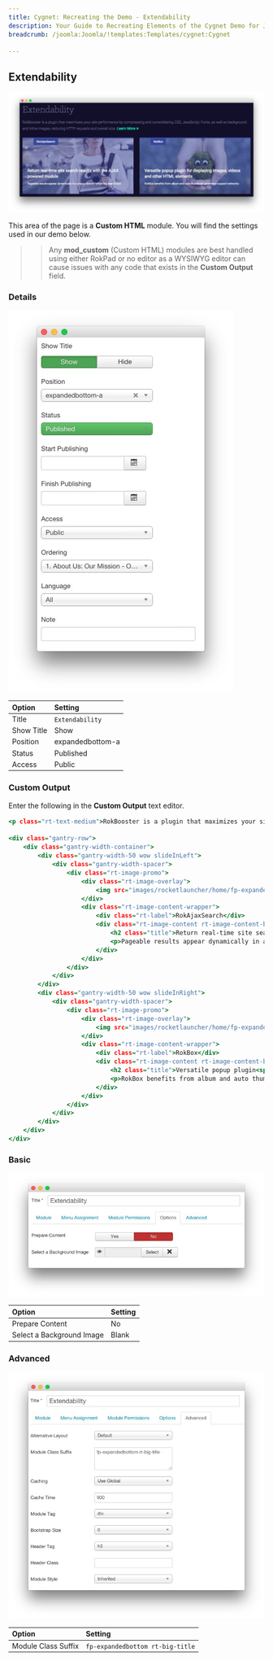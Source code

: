 ```yaml
---
title: Cygnet: Recreating the Demo - Extendability
description: Your Guide to Recreating Elements of the Cygnet Demo for Joomla
breadcrumb: /joomla:Joomla/!templates:Templates/cygnet:Cygnet

---
```


Extendability
-----

![Custom HTML](assets/demo_10.jpeg)

This area of the page is a **Custom HTML** module. You will find the settings used in our demo below.

>> Any **mod_custom** (Custom HTML) modules are best handled using either RokPad or no editor as a WYSIWYG editor can cause issues with any code that exists in the **Custom Output** field.

### Details

![Details](assets/demo_11a.jpeg)

| Option      | Setting          |
| :---------- | :----------      |
| Title       | `Extendability`  |
| Show Title  | Show             |
| Position    | expandedbottom-a |
| Status      | Published        |
| Access      | Public           |

### Custom Output

Enter the following in the **Custom Output** text editor.

~~~ .html
<p class="rt-text-medium">RokBooster is a plugin that maximizes your site performance by compressing and consolidating CSS, JavaScript, Fonts, as well as background and inline images, reducing HTTP requests and overall size. <a class="readon3" href="#">Learn More</a></p>

<div class="gantry-row">
    <div class="gantry-width-container">
        <div class="gantry-width-50 wow slideInLeft">
            <div class="gantry-width-spacer">
                <div class="rt-image-promo">
                    <div class="rt-image-overlay">
                        <img src="images/rocketlauncher/home/fp-expandedbottom/img-01.jpg" alt="image" />
                    </div>
                    <div class="rt-image-content-wrapper">
                        <div class="rt-label">RokAjaxSearch</div>
                        <div class="rt-image-content rt-image-content-bottom">
                            <h2 class="title">Return real-time site search results<span class="hidden-tablet"> with the AJAX powered module</span></h2>
                            <p>Pageable results appear dynamically in a popup directly below the search box</p>                     
                        </div>
                    </div>          
                </div>              
            </div>
        </div>  
        <div class="gantry-width-50 wow slideInRight">
            <div class="gantry-width-spacer">
                <div class="rt-image-promo">
                    <div class="rt-image-overlay">
                        <img src="images/rocketlauncher/home/fp-expandedbottom/img-02.jpg" alt="image" />
                    </div>
                    <div class="rt-image-content-wrapper">
                        <div class="rt-label">RokBox</div>
                        <div class="rt-image-content rt-image-content-bottom">
                            <h2 class="title">Versatile popup plugin<span class="hidden-tablet"> for displaying images, videos and other HTML elements</span></h2>
                            <p>RokBox benefits from album and auto thumbnail generation support networks</p>                        
                        </div>
                    </div>          
                </div>
            </div>
        </div>          
    </div>
</div>
~~~

### Basic

![Basic](assets/demo_11b.jpeg)

| Option                    | Setting     |
| :----------               | :---------- |
| Prepare Content           | No          |
| Select a Background Image | Blank       |

### Advanced

![Advanced](assets/demo_11c.jpeg)

| Option              | Setting                          |
| :----------         | :----------                      |
| Module Class Suffix | `fp-expandedbottom rt-big-title` |
